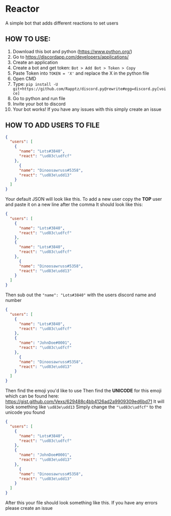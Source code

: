 # Reactor
A simple bot that adds different reactions to set users

## HOW TO USE:
1) Download this bot and python (https://www.python.org/)
2) Go to https://discordapp.com/developers/applications/
3) Create an application
4) Create a bot and get token: `Bot > Add Bot > Token > Copy`
5) Paste Token into `TOKEN = 'X'` and replace the X in the python file
6) Open CMD
7) Type: `pip install -U git+https://github.com/Rapptz/discord.py@rewrite#egg=discord.py[voice]`
8) Go to python and run file
9) Invite your bot to discord
10) Your bot works!
If you have any issues with this simply create an issue

## HOW TO ADD USERS TO FILE
```json
{
  "users": [
    {
      "name": "Lots#3840",
      "react": "\ud83c\udfcf"
    },
	  {
      "name": "Dinoosawruss#5358",
      "react": "\ud83e\udd13"
    }
  ]
}
```
Your default JSON will look like this. 
To add a new user copy the **TOP** user and paste it on a new line after the comma
It should look like this:
```json
{
  "users": [
    {
      "name": "Lots#3840",
      "react": "\ud83c\udfcf"
    },
    {
      "name": "Lots#3840",
      "react": "\ud83c\udfcf"
    },
	  {
      "name": "Dinoosawruss#5358",
      "react": "\ud83e\udd13"
    }
  ]
}
```
Then sub out the `"name": "Lots#3840"` with the users discord name and number
```json
{
  "users": [
    {
      "name": "Lots#3840",
      "react": "\ud83c\udfcf"
    },
    {
      "name": "JohnDoe#0001",
      "react": "\ud83c\udfcf"
    },
	  {
      "name": "Dinoosawruss#5358",
      "react": "\ud83e\udd13"
    }
  ]
}
```
Then find the emoji you'd like to use
Then find the **UNICODE** for this emoji which can be found here:
https://gist.github.com/Vexs/629488c4bb4126ad2a9909309ed6bd71
It will look something like `\ud83e\udd13`
Simply change the `"\ud83c\udfcf"` to the unicode you found
```json
{
  "users": [
    {
      "name": "Lots#3840",
      "react": "\ud83c\udfcf"
    },
    {
      "name": "JohnDoe#0001",
      "react": "\ud83e\udd13"
    },
	  {
      "name": "Dinoosawruss#5358",
      "react": "\ud83e\udd13"
    }
  ]
}
```
After this your file should look something like this. If you have any errors please create an issue
